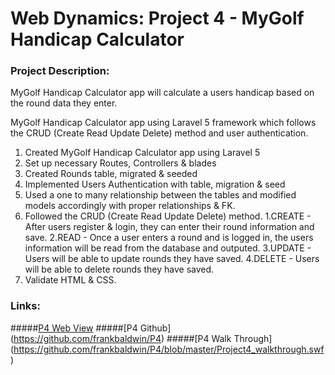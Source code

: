 # Web Dynamics: Project 4 - MyGolf Handicap Calculator

### Project Description:

MyGolf Handicap Calculator app will calculate a users handicap based on the round data they enter.

MyGolf Handicap Calculator app using Laravel 5 framework which follows
the CRUD (Create Read Update Delete) method and user authentication.

1. Created MyGolf Handicap Calculator app using Laravel 5
2. Set up necessary Routes, Controllers & blades
3. Created Rounds table, migrated & seeded
4. Implemented Users Authentication with table, migration & seed
5. Used a one to many relationship between the tables and modified models accordingly with proper relationships & FK.
6. Followed the CRUD (Create Read Update Delete) method.
  1.CREATE - After users register & login, they can enter their round information and save. 
  2.READ - Once a user enters a round and is logged in, the users information will be read from the database and outputed. 
  3.UPDATE - Users will be able to update rounds they have saved. 
  4.DELETE - Users will be able to delete rounds they have saved. 
7. Validate HTML & CSS.

### Links:
#####[P4 Web View](http://p4.frankpbaldwin.com)
#####[P4 Github] (https://github.com/frankbaldwin/P4)
#####[P4 Walk Through] (https://github.com/frankbaldwin/P4/blob/master/Project4_walkthrough.swf)

